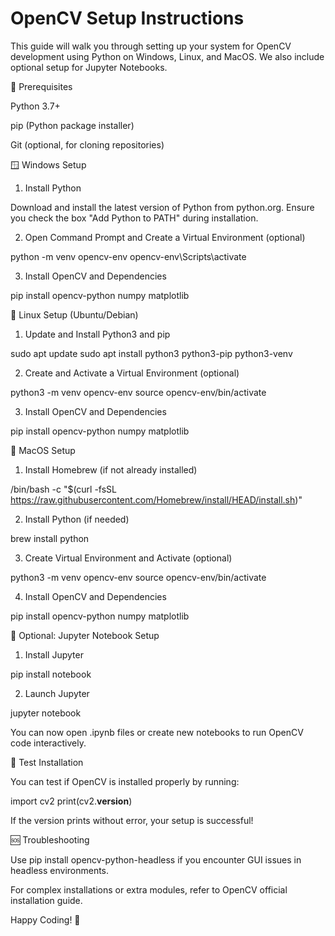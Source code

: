 # OpenCV Setup Instructions

This guide will walk you through setting up your system for OpenCV development using Python on Windows, Linux, and MacOS. We also include optional setup for Jupyter Notebooks.

🧰 Prerequisites

Python 3.7+

pip (Python package installer)

Git (optional, for cloning repositories)

🪟 Windows Setup

1. Install Python

Download and install the latest version of Python from python.org. Ensure you check the box "Add Python to PATH" during installation.

2. Open Command Prompt and Create a Virtual Environment (optional)

python -m venv opencv-env
opencv-env\Scripts\activate

3. Install OpenCV and Dependencies

pip install opencv-python numpy matplotlib

🐧 Linux Setup (Ubuntu/Debian)

1. Update and Install Python3 and pip

sudo apt update
sudo apt install python3 python3-pip python3-venv

2. Create and Activate a Virtual Environment (optional)

python3 -m venv opencv-env
source opencv-env/bin/activate

3. Install OpenCV and Dependencies

pip install opencv-python numpy matplotlib

🍎 MacOS Setup

1. Install Homebrew (if not already installed)

/bin/bash -c "$(curl -fsSL https://raw.githubusercontent.com/Homebrew/install/HEAD/install.sh)"

2. Install Python (if needed)

brew install python

3. Create Virtual Environment and Activate (optional)

python3 -m venv opencv-env
source opencv-env/bin/activate

4. Install OpenCV and Dependencies

pip install opencv-python numpy matplotlib

📒 Optional: Jupyter Notebook Setup

1. Install Jupyter

pip install notebook

2. Launch Jupyter

jupyter notebook

You can now open .ipynb files or create new notebooks to run OpenCV code interactively.

🧪 Test Installation

You can test if OpenCV is installed properly by running:

import cv2
print(cv2.__version__)

If the version prints without error, your setup is successful!

🆘 Troubleshooting

Use pip install opencv-python-headless if you encounter GUI issues in headless environments.

For complex installations or extra modules, refer to OpenCV official installation guide.

Happy Coding! 🚀

